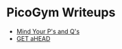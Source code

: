 # PicoGym Writeups
* [Mind Your P's and Q's](./docs/PicoGym/mind-your-ps-and-qs.md)
* [GET aHEAD](./docs/PicoGym/get-ahead.md)